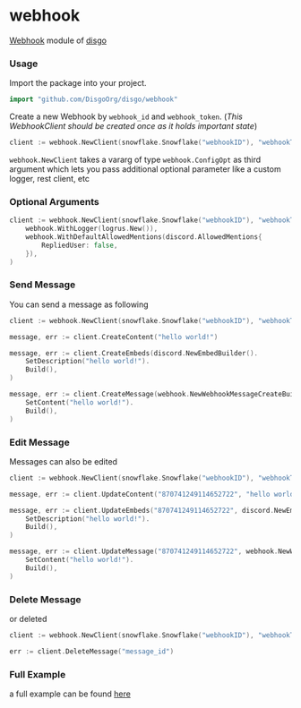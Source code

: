 # webhook

[Webhook](https://discord.com/developers/docs/resources/webhook) module of [disgo](https://github.com/DisgoOrg/disgo)

### Usage

Import the package into your project.

```go
import "github.com/DisgoOrg/disgo/webhook"
```

Create a new Webhook by `webhook_id` and `webhook_token`. (*This WebhookClient should be created once as it holds important state*)

```go
client := webhook.NewClient(snowflake.Snowflake("webhookID"), "webhookToken")
```

`webhook.NewClient` takes a vararg of type `webhook.ConfigOpt` as third argument which lets you pass additional optional parameter like a custom logger, rest client, etc

### Optional Arguments

```go
client := webhook.NewClient(snowflake.Snowflake("webhookID"), "webhookToken",
	webhook.WithLogger(logrus.New()),
	webhook.WithDefaultAllowedMentions(discord.AllowedMentions{
		RepliedUser: false,
	}),
)
```

### Send Message

You can send a message as following

```go
client := webhook.NewClient(snowflake.Snowflake("webhookID"), "webhookToken")

message, err := client.CreateContent("hello world!")

message, err := client.CreateEmbeds(discord.NewEmbedBuilder().
	SetDescription("hello world!").
	Build(),
)

message, err := client.CreateMessage(webhook.NewWebhookMessageCreateBuilder().
	SetContent("hello world!").
	Build(),
)
```

### Edit Message

Messages can also be edited

```go
client := webhook.NewClient(snowflake.Snowflake("webhookID"), "webhookToken")

message, err := client.UpdateContent("870741249114652722", "hello world!")

message, err := client.UpdateEmbeds("870741249114652722", discord.NewEmbedBuilder().
	SetDescription("hello world!").
	Build(),
)

message, err := client.UpdateMessage("870741249114652722", webhook.NewWebhookMessageUpdateBuilder().
	SetContent("hello world!").
	Build(),
)
```

### Delete Message

or deleted

```go
client := webhook.NewClient(snowflake.Snowflake("webhookID"), "webhookToken")

err := client.DeleteMessage("message_id")
```

### Full Example

a full example can be found [here](https://github.com/DisgoOrg/disgo/tree/development/_examples/webhook/example.go)
